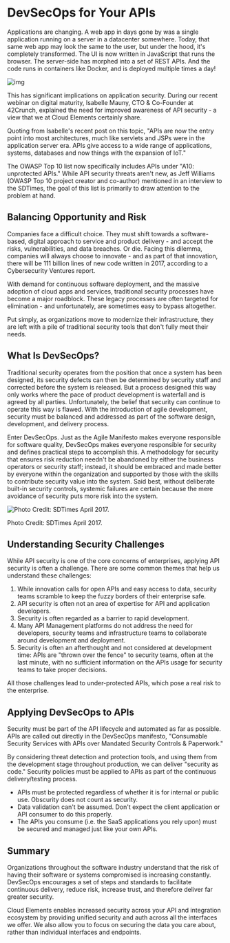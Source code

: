 ﻿---
sidebar_position: 32
---
# DevSecOps for Your APIs

Applications are changing. A web app in days gone by was a single application running on a server in a datacenter somewhere. Today, that same web app may look the same to the user, but under the hood, it's completely transformed. The UI is now written in JavaScript that runs the browser. The server-side has morphed into a set of REST APIs. And the code runs in containers like Docker, and is deployed multiple times a day!

![img](https://blog.cloud-elements.com/hs-fs/hubfs/devsecops-green.png?t=1503948182098&width=724&height=178&name=devsecops-green.png)

This has significant implications on application security. During our recent webinar on digital maturity, Isabelle Mauny, CTO & Co-Founder at 42Crunch, explained the need for improved awareness of API security - a view that we at Cloud Elements certainly share.

Quoting from Isabelle's recent post on this topic, "APIs are now the entry point into most architectures, much like servlets and JSPs were in the application server era. APIs give access to a wide range of applications, systems, databases and now things with the expansion of IoT."

The OWASP Top 10 list now specifically includes APIs under "A10: unprotected APIs." While API security threats aren't new, as Jeff Williams (OWASP Top 10 project creator and co-author) mentioned in an interview to the SDTimes, the goal of this list is primarily to draw attention to the problem at hand.

## Balancing Opportunity and Risk
Companies face a difficult choice. They must shift towards a software-based, digital approach to service and product delivery - and accept the risks, vulnerabilities, and data breaches. Or die. Facing this dilemma, companies will always choose to innovate - and as part of that innovation, there will be 111 billion lines of new code written in 2017, according to a Cybersecurity Ventures report.

With demand for continuous software deployment, and the massive adoption of cloud apps and services, traditional security processes have become a major roadblock. These legacy processes are often targeted for elimination - and unfortunately, are sometimes easy to bypass altogether.

Put simply, as organizations move to modernize their infrastructure, they are left with a pile of traditional security tools that don't fully meet their needs.

## What Is DevSecOps?
Traditional security operates from the position that once a system has been designed, its security defects can then be determined by security staff and corrected before the system is released. But a process designed this way only works where the pace of product development is waterfall and is agreed by all parties. Unfortunately, the belief that security can continue to operate this way is flawed. With the introduction of agile development, security must be balanced and addressed as part of the software design, development, and delivery process.

Enter DevSecOps. Just as the Agile Manifesto makes everyone responsible for software quality, DevSecOps makes everyone responsible for security and defines practical steps to accomplish this. A methodology for security that ensures risk reduction needn't be abandoned by either the business operators or security staff; instead, it should be embraced and made better by everyone within the organization and supported by those with the skills to contribute security value into the system. Said best, without deliberate built-in security controls, systemic failures are certain because the mere avoidance of security puts more risk into the system.

![Photo Credit: SDTimes April 2017.](https://blog.cloud-elements.com/hs-fs/hubfs/devsecops.png?t=1503948182098&width=724&height=315&name=devsecops.png)

Photo Credit: SDTimes April 2017.


## Understanding Security Challenges

While API security is one of the core concerns of enterprises, applying API security is often a challenge. There are some common themes that help us understand these challenges:

1. While innovation calls for open APIs and easy access to data, security teams scramble to keep the fuzzy borders of their enterprise safe.
2. API security is often not an area of expertise for API and application developers.
3. Security is often regarded as a barrier to rapid development.
4. Many API Management platforms do not address the need for developers, security teams and infrastructure teams to collaborate around development and deployment.
5. Security is often an afterthought and not considered at development time: APIs are "thrown over the fence" to security teams, often at the last minute, with no sufficient information on the APIs usage for security teams to take proper decisions.

All those challenges lead to under-protected APIs, which pose a real risk to the enterprise.


## Applying DevSecOps to APIs
Security must be part of the API lifecycle and automated as far as possible. APIs are called out directly in the DevSecOps manifesto, "Consumable Security Services with APIs over Mandated Security Controls & Paperwork."

By considering threat detection and protection tools, and using them from the development stage throughout production, we can deliver "security as code." Security policies must be applied to APIs as part of the continuous delivery/testing process.

- APIs must be protected regardless of whether it is for internal or public use. Obscurity does not count as security.
- Data validation can't be assumed. Don't expect the client application or API consumer to do this properly.
- The APIs you consume (i.e. the SaaS applications you rely upon) must be secured and managed just like your own APIs.
## Summary
Organizations throughout the software industry understand that the risk of having their software or systems compromised is increasing constantly. DevSecOps encourages a set of steps and standards to facilitate continuous delivery, reduce risk, increase trust, and therefore deliver far greater security.

Cloud Elements enables increased security across your API and integration ecosystem by providing unified security and auth across all the interfaces we offer. We also allow you to focus on securing the data you care about, rather than individual interfaces and endpoints.